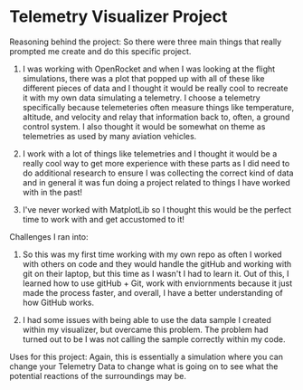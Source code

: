 # Telemetry Visualizer Project
Reasoning behind the project:
So there were three main things that really prompted me create and do this specific project.
    
1. I was working with OpenRocket and when I was looking at the flight simulations, there was a plot that popped up with all of these like different pieces of data and I thought it would be really cool to recreate it with my own data simulating a telemetry. I choose a telemetry specifically because telemeteries often measure things like temperature, altitude, and velocity and relay that information back to, often, a ground control system. I also thought it would be somewhat on theme as telemetries as used by many aviation vehicles. 

2. I work with a lot of things like telemetries and I thought it would be a really cool way to get more experience with these parts as I did need to do additional research to ensure I was collecting the correct kind of data and in general it was fun doing a project related to things I have worked with in the past!

3. I've never worked with MatplotLib so I thought this would be the perfect time to work with and get accustomed to it!

Challenges I ran into:
1. So this was my first time working with my own repo as often I worked with others on code and they would handle the gitHub and working with git on their laptop, but this time as I wasn't I had to learn it. Out of this, I learned how to use gitHub + Git, work with enviornments because it just made the process faster, and overall, I have a better understanding of how GitHub works.

2. I had some issues with being able to use the data sample I created within my visualizer, but overcame this problem. The problem had turned out to be I was not calling the sample correctly within my code.

Uses for this project:
Again, this is essentially a simulation where you can change your Telemetry Data to change what is going on to see what the potential reactions of the surroundings may be. 
